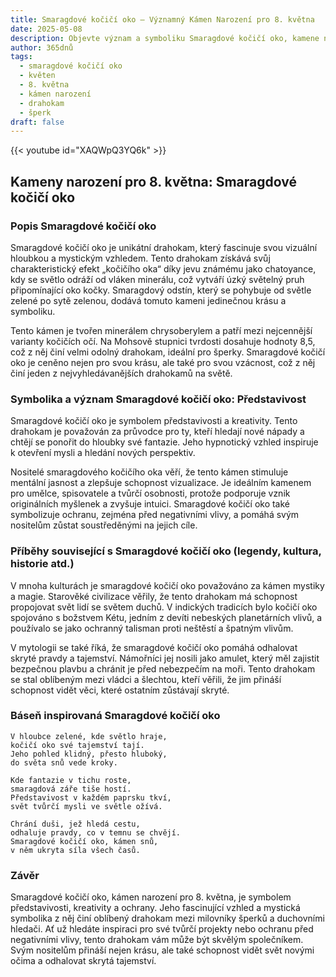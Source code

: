 ```yaml
---
title: Smaragdové kočičí oko – Významný Kámen Narození pro 8. května
date: 2025-05-08
description: Objevte význam a symboliku Smaragdové kočičí oko, kamene narození pro 8. května, který symbolizuje Představivost. Přečtěte si legendy a inspirující příběhy.
author: 365dnů
tags:
  - smaragdové kočičí oko
  - květen
  - 8. května
  - kámen narození
  - drahokam
  - šperk
draft: false
---
```


{{< youtube id="XAQWpQ3YQ6k" >}}

## Kameny narození pro 8. května: Smaragdové kočičí oko

### Popis Smaragdové kočičí oko

Smaragdové kočičí oko je unikátní drahokam, který fascinuje svou vizuální hloubkou a mystickým vzhledem. Tento drahokam získává svůj charakteristický efekt „kočičího oka“ díky jevu známému jako chatoyance, kdy se světlo odráží od vláken minerálu, což vytváří úzký světelný pruh připomínající oko kočky. Smaragdový odstín, který se pohybuje od světle zelené po sytě zelenou, dodává tomuto kameni jedinečnou krásu a symboliku.

Tento kámen je tvořen minerálem chrysoberylem a patří mezi nejcennější varianty kočičích očí. Na Mohsově stupnici tvrdosti dosahuje hodnoty 8,5, což z něj činí velmi odolný drahokam, ideální pro šperky. Smaragdové kočičí oko je ceněno nejen pro svou krásu, ale také pro svou vzácnost, což z něj činí jeden z nejvyhledávanějších drahokamů na světě.

### Symbolika a význam Smaragdové kočičí oko: Představivost

Smaragdové kočičí oko je symbolem představivosti a kreativity. Tento drahokam je považován za průvodce pro ty, kteří hledají nové nápady a chtějí se ponořit do hloubky své fantazie. Jeho hypnotický vzhled inspiruje k otevření mysli a hledání nových perspektiv.

Nositelé smaragdového kočičího oka věří, že tento kámen stimuluje mentální jasnost a zlepšuje schopnost vizualizace. Je ideálním kamenem pro umělce, spisovatele a tvůrčí osobnosti, protože podporuje vznik originálních myšlenek a zvyšuje intuici. Smaragdové kočičí oko také symbolizuje ochranu, zejména před negativními vlivy, a pomáhá svým nositelům zůstat soustředěnými na jejich cíle.

### Příběhy související s Smaragdové kočičí oko (legendy, kultura, historie atd.)

V mnoha kulturách je smaragdové kočičí oko považováno za kámen mystiky a magie. Starověké civilizace věřily, že tento drahokam má schopnost propojovat svět lidí se světem duchů. V indických tradicích bylo kočičí oko spojováno s božstvem Kétu, jedním z devíti nebeských planetárních vlivů, a používalo se jako ochranný talisman proti neštěstí a špatným vlivům.

V mytologii se také říká, že smaragdové kočičí oko pomáhá odhalovat skryté pravdy a tajemství. Námořníci jej nosili jako amulet, který měl zajistit bezpečnou plavbu a chránit je před nebezpečím na moři. Tento drahokam se stal oblíbeným mezi vládci a šlechtou, kteří věřili, že jim přináší schopnost vidět věci, které ostatním zůstávají skryté.

### Báseň inspirovaná Smaragdové kočičí oko

```
V hloubce zelené, kde světlo hraje,  
kočičí oko své tajemství tají.  
Jeho pohled klidný, přesto hluboký,  
do světa snů vede kroky.

Kde fantazie v tichu roste,  
smaragdová záře tiše hostí.  
Představivost v každém paprsku tkví,  
svět tvůrčí mysli ve světle ožívá.

Chrání duši, jež hledá cestu,  
odhaluje pravdy, co v temnu se chvějí.  
Smaragdové kočičí oko, kámen snů,  
v něm ukryta síla všech časů.
```

### Závěr

Smaragdové kočičí oko, kámen narození pro 8. května, je symbolem představivosti, kreativity a ochrany. Jeho fascinující vzhled a mystická symbolika z něj činí oblíbený drahokam mezi milovníky šperků a duchovními hledači. Ať už hledáte inspiraci pro své tvůrčí projekty nebo ochranu před negativními vlivy, tento drahokam vám může být skvělým společníkem. Svým nositelům přináší nejen krásu, ale také schopnost vidět svět novými očima a odhalovat skrytá tajemství.